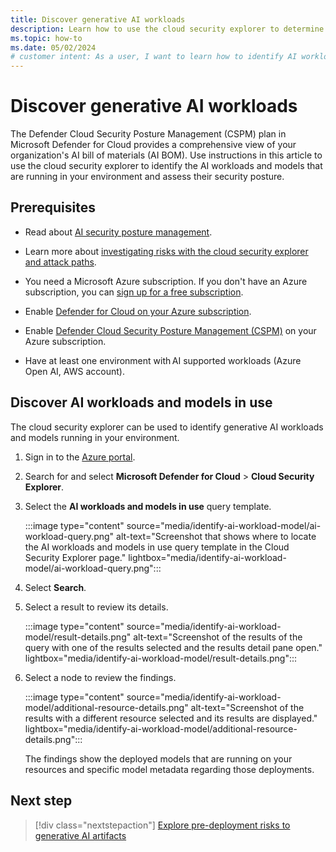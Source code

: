 ```yaml
---
title: Discover generative AI workloads
description: Learn how to use the cloud security explorer to determine which AI workloads and models are running in your environment.
ms.topic: how-to
ms.date: 05/02/2024
# customer intent: As a user, I want to learn how to identify AI workloads and models in my environment so that I can assess their security posture.
---
```


# Discover generative AI workloads

The Defender Cloud Security Posture Management (CSPM) plan in Microsoft Defender for Cloud provides a comprehensive view of your organization's AI bill of materials (AI BOM). Use instructions in this article to use the cloud security explorer to identify the AI workloads and models that are running in your environment and assess their security posture.

## Prerequisites

- Read about [AI security posture management](ai-security-posture.md).

- Learn more about [investigating risks with the cloud security explorer and attack paths](concept-attack-path.md).

- You need a Microsoft Azure subscription. If you don't have an Azure subscription, you can [sign up for a free subscription](https://azure.microsoft.com/pricing/free-trial/).

- Enable [Defender for Cloud on your Azure subscription](connect-azure-subscription.md).

- Enable [Defender Cloud Security Posture Management (CSPM)](tutorial-enable-cspm-plan.md) on your Azure subscription.

- Have at least one environment with AI supported workloads (Azure Open AI, AWS account).

## Discover AI workloads and models in use

The cloud security explorer can be used to identify generative AI workloads and models running in your environment.

1. Sign in to the [Azure portal](https://portal.azure.com/).

1. Search for and select **Microsoft Defender for Cloud** > **Cloud Security Explorer**.

1. Select the **AI workloads and models in use** query template.

    :::image type="content" source="media/identify-ai-workload-model/ai-workload-query.png" alt-text="Screenshot that shows where to locate the AI workloads and models in use query template in the Cloud Security Explorer page." lightbox="media/identify-ai-workload-model/ai-workload-query.png":::

1. Select **Search**.

1. Select a result to review its details.

    :::image type="content" source="media/identify-ai-workload-model/result-details.png" alt-text="Screenshot of the results of the query with one of the results selected and the results detail pane open." lightbox="media/identify-ai-workload-model/result-details.png":::

1. Select a node to review the findings.

    :::image type="content" source="media/identify-ai-workload-model/additional-resource-details.png" alt-text="Screenshot of the results with a different resource selected and its results are displayed." lightbox="media/identify-ai-workload-model/additional-resource-details.png":::

    The findings show the deployed models that are running on your resources and specific model metadata regarding those deployments.

## Next step

> [!div class="nextstepaction"]
> [Explore pre-deployment risks to generative AI artifacts](explore-ai-risk.md)
